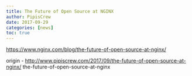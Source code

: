 ```yaml
---
title: The Future of Open Source at NGINX
author: PipisCrew
date: 2017-09-29
categories: [news]
toc: true
---
```


https://www.nginx.com/blog/the-future-of-open-source-at-nginx/

origin - http://www.pipiscrew.com/2017/09/the-future-of-open-source-at-nginx/ the-future-of-open-source-at-nginx
